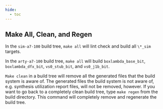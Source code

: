 ```yaml
---
hide:
  - toc
---
```


Make All, Clean, and Regen
--------------------------
In the `sim-a7-100` build tree, `make all` will lint check and build all `\*_sim` targets.

In the `arty-a7-100` build tree, `make all` will build `boxlambda_base_bit`, `boxlambda_dfx_bit`, `vs0_stub_bit`, and `vs0_j1b_bit`. 

`Make clean` in a build tree will remove all the generated files that the build system is aware of. The generated files the build system is not aware of, e.g. synthesis utilization report files, will not be removed, however. If you want to go back to a completely clean build tree, type `make regen` from the build directory. This command will completely remove and regenerate the build tree.

